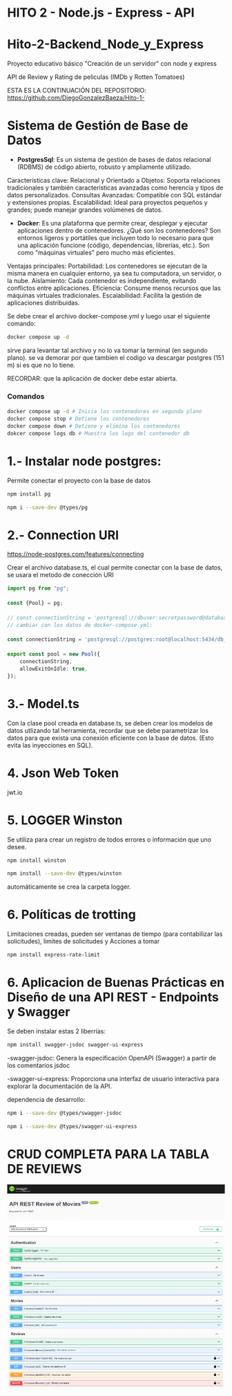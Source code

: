 # HITO 2 - Node.js - Express - API
# Hito-2-Backend_Node_y_Express

Proyecto educativo básico "Creación de un servidor" con node y express

API de Review y Rating de peliculas (IMDb y Rotten Tomatoes) 

ESTA ES LA CONTINUACIÓN DEL REPOSITORIO: https://github.com/DiegoGonzalezBaeza/Hito-1-

# Sistema de Gestión de Base de Datos

- **PostgresSql**: Es un sistema de gestión de bases de datos relacional (RDBMS) de código abierto, robusto y ampliamente utilizado.

Características clave:
Relacional y Orientado a Objetos: Soporta relaciones tradicionales y también características avanzadas como herencia y tipos de datos personalizados.
Consultas Avanzadas: Compatible con SQL estándar y extensiones propias.
Escalabilidad: Ideal para proyectos pequeños y grandes; puede manejar grandes volúmenes de datos.

- **Docker**: Es una plataforma que permite crear, desplegar y ejecutar aplicaciones dentro de contenedores.
¿Qué son los contenedores?
Son entornos ligeros y portátiles que incluyen todo lo necesario para que una aplicación funcione (código, dependencias, librerías, etc.). Son como "máquinas virtuales" pero mucho más eficientes.

Ventajas principales:
Portabilidad: Los contenedores se ejecutan de la misma manera en cualquier entorno, ya sea tu computadora, un servidor, o la nube.
Aislamiento: Cada contenedor es independiente, evitando conflictos entre aplicaciones.
Eficiencia: Consume menos recursos que las máquinas virtuales tradicionales.
Escalabilidad: Facilita la gestión de aplicaciones distribuidas.

Se debe crear el archivo docker-compose.yml y luego usar el siguiente comando: 

```bash
docker compose up -d
```

sirve para levantar tal archivo y no lo va tomar la terminal (en segundo plano). se va demorar por que tambien el codigo va descargar postgres (151 m) si es que no lo tiene.

RECORDAR: que la aplicación de docker debe estar abierta.

### Comandos

```bash
docker compose up -d # Inicia los contenedores en segundo plano
docker compose stop # Detiene los contenedores
docker compose down # Detiene y elimina los contenedores
dokcer compose logs db # Muestra los logs del contenedor db
```



# 1.- Instalar node postgres:

Permite conectar el proyecto con la base de datos

```bash
npm install pg
```
```bash
npm i --save-dev @types/pg
```

# 2.- Connection URI

https://node-postgres.com/features/connecting

Crear el archivo database.ts, el cual permite conectar con la base de datos, se usara el metodo de conección URI

```ts
import pg from "pg";

const {Pool} = pg;

// const connectionString = 'postgresql://dbuser:secretpassword@database.server.com:3211/mydb'
// cambiar con los datos de docker-compose.yml:

const connectionString = 'postgresql://postgres:root@localhost:5434/db_hito'

export const pool = new Pool({
    connectionString,
    allowExitOnIdle: true,
});
```

# 3.- Model.ts

Con la clase pool creada en database.ts, se deben crear los modelos de datos utlizando tal herramienta, recordar que se debe parametrizar los datos para que exista una conexión eficiente con la base de datos. (Esto evita las inyecciones en SQL).


# 4. Json Web Token

jwt.io

# 5. LOGGER Winston

Se utiliza para crear un registro de todos errores o información que uno desee.

```bash
npm install winston
```
```bash
npm install --save-dev @types/winston
```
automáticamente se crea la carpeta logger.

# 6. Políticas de trotting

Limitaciones creadas, pueden ser ventanas de tiempo (para contabilizar las solicitudes), limites de solicitudes y Acciones a tomar

```bash
npm install express-rate-limit
```


# 6. Aplicacion de Buenas Prácticas en Diseño de una API REST - Endpoints y Swagger

Se deben instalar estas 2 liberrías:

```bash
npm install swagger-jsdoc swagger-ui-express
```

-swagger-jsdoc: Genera la especificación OpenAPI (Swagger) a partir de los comentarios jsdoc

-swagger-ui-express: Proporciona una interfaz de usuario interactiva para explorar la documentación de la API.

dependencia de desarrollo:
```bash
npm i --save-dev @types/swagger-jsdoc
```
```bash
npm i --save-dev @types/swagger-ui-express
```
# CRUD COMPLETA PARA LA TABLA DE REVIEWS

![image](./images/API_swagger.webp)
